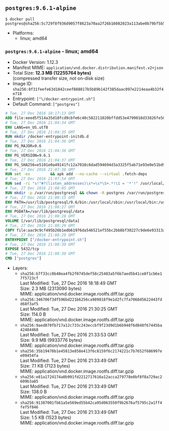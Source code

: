 ## `postgres:9.6.1-alpine`

```console
$ docker pull postgres@sha256:5c729f8f936d9057f8623a70aa2f26b16082023a113abe0b79bf5b506fa28e6c
```

-	Platforms:
	-	linux; amd64

### `postgres:9.6.1-alpine` - linux; amd64

-	Docker Version: 1.12.3
-	Manifest MIME: `application/vnd.docker.distribution.manifest.v2+json`
-	Total Size: **12.3 MB (12255764 bytes)**  
	(compressed transfer size, not on-disk size)
-	Image ID: `sha256:8f31feefe63d1842ceef888817b5b89b142f385daac097e2214eaa4b32f4e718`
-	Entrypoint: `["\/docker-entrypoint.sh"]`
-	Default Command: `["postgres"]`

```dockerfile
# Tue, 27 Dec 2016 18:17:13 GMT
ADD file:eeed5f514a35d18fcd9cbfe6c40c582211020bffdd53e4799018d33826fe5067 in / 
# Tue, 27 Dec 2016 21:04:34 GMT
ENV LANG=en_US.utf8
# Tue, 27 Dec 2016 21:04:35 GMT
RUN mkdir /docker-entrypoint-initdb.d
# Tue, 27 Dec 2016 21:04:36 GMT
ENV PG_MAJOR=9.6
# Tue, 27 Dec 2016 21:04:36 GMT
ENV PG_VERSION=9.6.1
# Tue, 27 Dec 2016 21:04:37 GMT
ENV PG_SHA256=e5101e0a49141fc12a7018c6dad594694d3a3325f5ab71e93e0e51bd94e51fcd
# Tue, 27 Dec 2016 21:07:38 GMT
RUN set -ex 		&& apk add --no-cache --virtual .fetch-deps 		ca-certificates 		openssl 		tar 		&& wget -O postgresql.tar.bz2 "https://ftp.postgresql.org/pub/source/v$PG_VERSION/postgresql-$PG_VERSION.tar.bz2" 	&& echo "$PG_SHA256 *postgresql.tar.bz2" | sha256sum -c - 	&& mkdir -p /usr/src/postgresql 	&& tar 		--extract 		--file postgresql.tar.bz2 		--directory /usr/src/postgresql 		--strip-components 1 	&& rm postgresql.tar.bz2 		&& apk add --no-cache --virtual .build-deps 		bison 		flex 		gcc 		libc-dev 		libedit-dev 		libxml2-dev 		libxslt-dev 		make 		openssl-dev 		perl 		util-linux-dev 		zlib-dev 		&& cd /usr/src/postgresql 	&& ./configure 		--enable-integer-datetimes 		--enable-thread-safety 		--enable-tap-tests 		--disable-rpath 		--with-uuid=e2fs 		--with-gnu-ld 		--with-pgport=5432 		--with-system-tzdata=/usr/share/zoneinfo 		--prefix=/usr/local 				--with-openssl 		--with-libxml 		--with-libxslt 	&& make -j "$(getconf _NPROCESSORS_ONLN)" world 	&& make install-world 	&& make -C contrib install 		&& runDeps="$( 		scanelf --needed --nobanner --recursive /usr/local 			| awk '{ gsub(/,/, "\nso:", $2); print "so:" $2 }' 			| sort -u 			| xargs -r apk info --installed 			| sort -u 	)" 	&& apk add --no-cache --virtual .postgresql-rundeps 		$runDeps 		bash 		su-exec 		tzdata 	&& apk del .fetch-deps .build-deps 	&& cd / 	&& rm -rf 		/usr/src/postgresql 		/usr/local/include/* 		/usr/local/share/doc 		/usr/local/share/man 	&& find /usr/local -name '*.a' -delete
# Tue, 27 Dec 2016 21:07:54 GMT
RUN sed -ri "s!^#?(listen_addresses)\s*=\s*\S+.*!\1 = '*'!" /usr/local/share/postgresql/postgresql.conf.sample
# Tue, 27 Dec 2016 21:08:05 GMT
RUN mkdir -p /var/run/postgresql && chown -R postgres /var/run/postgresql
# Tue, 27 Dec 2016 21:08:15 GMT
ENV PATH=/usr/lib/postgresql/9.6/bin:/usr/local/sbin:/usr/local/bin:/usr/sbin:/usr/bin:/sbin:/bin
# Tue, 27 Dec 2016 21:08:27 GMT
ENV PGDATA=/var/lib/postgresql/data
# Tue, 27 Dec 2016 21:08:28 GMT
VOLUME [/var/lib/postgresql/data]
# Tue, 27 Dec 2016 21:08:29 GMT
COPY file:aac9c9cf495b26b1edb61976da546521ef55bc2bb8bf30227c9de6e93313afce in / 
# Tue, 27 Dec 2016 21:08:29 GMT
ENTRYPOINT ["/docker-entrypoint.sh"]
# Tue, 27 Dec 2016 21:08:30 GMT
EXPOSE 5432/tcp
# Tue, 27 Dec 2016 21:08:30 GMT
CMD ["postgres"]
```

-	Layers:
	-	`sha256:b7f33cc0b48ea4fb2f0745def58c25483a5f6b7aed5b41ce8f1cb6e17f5723cf`  
		Last Modified: Tue, 27 Dec 2016 18:18:49 GMT  
		Size: 2.3 MB (2313090 bytes)  
		MIME: application/vnd.docker.image.rootfs.diff.tar.gzip
	-	`sha256:346706f3df596bd221b6256ca989818f9e1d2fc7fa7068d5622443fdd68f3af5`  
		Last Modified: Tue, 27 Dec 2016 21:30:25 GMT  
		Size: 114.0 B  
		MIME: application/vnd.docker.image.rootfs.diff.tar.gzip
	-	`sha256:9aed870fb717a12c733c243eccbf9f23d9d1b6b948f6d848f67445ba42484468`  
		Last Modified: Tue, 27 Dec 2016 21:33:53 GMT  
		Size: 9.9 MB (9933776 bytes)  
		MIME: application/vnd.docker.image.rootfs.diff.tar.gzip
	-	`sha256:35b19470b1e45813e858e413f6c8159f6c2174221c7b7652f686997ee09454fa`  
		Last Modified: Tue, 27 Dec 2016 21:33:49 GMT  
		Size: 7.1 KB (7123 bytes)  
		MIME: application/vnd.docker.image.rootfs.diff.tar.gzip
	-	`sha256:e81a1724174a0b991fd2212717616a12acca279778e0bf8f8a729ac2609b3a85`  
		Last Modified: Tue, 27 Dec 2016 21:33:49 GMT  
		Size: 138.0 B  
		MIME: application/vnd.docker.image.rootfs.diff.tar.gzip
	-	`sha256:91387001fb61a5e569ed55b42ca95d063550f9b2676af5795c2a1ff4fef5f846`  
		Last Modified: Tue, 27 Dec 2016 21:33:49 GMT  
		Size: 1.5 KB (1523 bytes)  
		MIME: application/vnd.docker.image.rootfs.diff.tar.gzip
